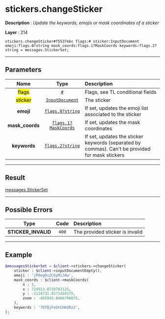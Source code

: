 # stickers.changeSticker

**Description** : *Update the keywords, emojis or mask coordinates of a sticker*

**Layer** : 214

```tl
stickers.changeSticker#f5537ebc flags:# sticker:InputDocument emoji:flags.0?string mask_coords:flags.1?MaskCoords keywords:flags.2?string = messages.StickerSet;
```

---

## Parameters

| Name | Type | Description |
| :---: | :---: | :--- |
| <mark>flags</mark> | [`#`](type/#) | Flags, see TL conditional fields |
| <mark>sticker</mark> | [`InputDocument`](type/InputDocument) | The sticker |
| **emoji** | [`flags.0?string`](type/string) | If set, updates the emoji list associated to the sticker |
| **mask_coords** | [`flags.1?MaskCoords`](type/MaskCoords) | If set, updates the mask coordinates |
| **keywords** | [`flags.2?string`](type/string) | If set, updates the sticker keywords (separated by commas). Can't be provided for mask stickers |

---

## Result

[messages.StickerSet](type/messages.StickerSet)

---

## Possible Errors

| Type | Code | Description |
| :---: | :---: | :--- |
| **STICKER_INVALID** | `400` | The provided sticker is invalid |

---

## Example

```php
$messagesStickerSet = $client->stickers->changeSticker(
	sticker : $client->inputDocumentEmpty(),
	emoji : 'jP6egDs2CGyMi34w',
	mask_coords : $client->maskCoords(
		n : 5,
		x : 724913.8720703125,
		y : -1124731.8271484375,
		zoom : -495993.8466796875,
	),
	keywords : '7OTQjFeUtCHmVRz2',
);
```